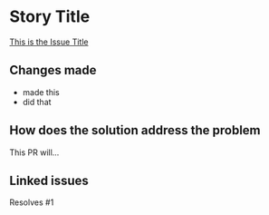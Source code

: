 # Story Title

[This is the Issue Title](https://github.com/Kellan-Anderson/Gym-Workout-Tracker/issues/1)

## Changes made

- made this
- did that

## How does the solution address the problem

This PR will...

## Linked issues

Resolves #1